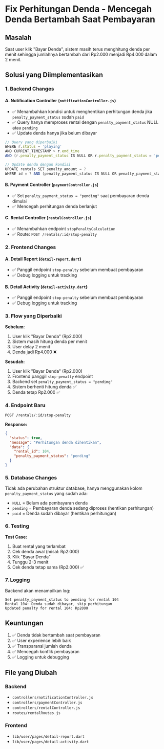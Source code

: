 # Fix Perhitungan Denda - Mencegah Denda Bertambah Saat Pembayaran

## Masalah

Saat user klik "Bayar Denda", sistem masih terus menghitung denda per menit sehingga jumlahnya bertambah dari Rp2.000 menjadi Rp4.000 dalam 2 menit.

## Solusi yang Diimplementasikan

### 1. Backend Changes

#### A. Notification Controller (`notificationController.js`)

- ✅ Menambahkan kondisi untuk menghentikan perhitungan denda jika `penalty_payment_status` sudah `paid`
- ✅ Query hanya memproses rental dengan `penalty_payment_status` NULL atau `pending`
- ✅ Update denda hanya jika belum dibayar

```javascript
// Query yang diperbaiki
WHERE r.status = 'playing'
AND CURRENT_TIMESTAMP > r.end_time
AND (r.penalty_payment_status IS NULL OR r.penalty_payment_status = 'pending')

// Update denda dengan kondisi
UPDATE rentals SET penalty_amount = ?
WHERE id = ? AND (penalty_payment_status IS NULL OR penalty_payment_status = "pending")
```

#### B. Payment Controller (`paymentController.js`)

- ✅ Set `penalty_payment_status = "pending"` saat pembayaran denda dimulai
- ✅ Mencegah perhitungan denda berlanjut

#### C. Rental Controller (`rentalController.js`)

- ✅ Menambahkan endpoint `stopPenaltyCalculation`
- ✅ Route: `POST /rentals/:id/stop-penalty`

### 2. Frontend Changes

#### A. Detail Report (`detail-report.dart`)

- ✅ Panggil endpoint `stop-penalty` sebelum membuat pembayaran
- ✅ Debug logging untuk tracking

#### B. Detail Activity (`detail-activity.dart`)

- ✅ Panggil endpoint `stop-penalty` sebelum membuat pembayaran
- ✅ Debug logging untuk tracking

### 3. Flow yang Diperbaiki

**Sebelum:**

1. User klik "Bayar Denda" (Rp2.000)
2. Sistem masih hitung denda per menit
3. User delay 2 menit
4. Denda jadi Rp4.000 ❌

**Sesudah:**

1. User klik "Bayar Denda" (Rp2.000)
2. Frontend panggil `stop-penalty` endpoint
3. Backend set `penalty_payment_status = "pending"`
4. Sistem berhenti hitung denda ✅
5. Denda tetap Rp2.000 ✅

### 4. Endpoint Baru

```
POST /rentals/:id/stop-penalty
```

**Response:**

```json
{
  "status": true,
  "message": "Perhitungan denda dihentikan",
  "data": {
    "rental_id": 104,
    "penalty_payment_status": "pending"
  }
}
```

### 5. Database Changes

Tidak ada perubahan struktur database, hanya menggunakan kolom `penalty_payment_status` yang sudah ada:

- `NULL` = Belum ada pembayaran denda
- `pending` = Pembayaran denda sedang diproses (hentikan perhitungan)
- `paid` = Denda sudah dibayar (hentikan perhitungan)

### 6. Testing

**Test Case:**

1. Buat rental yang terlambat
2. Cek denda awal (misal: Rp2.000)
3. Klik "Bayar Denda"
4. Tunggu 2-3 menit
5. Cek denda tetap sama (Rp2.000) ✅

### 7. Logging

Backend akan menampilkan log:

```
Set penalty_payment_status to pending for rental 104
Rental 104: Denda sudah dibayar, skip perhitungan
Updated penalty for rental 104: Rp2000
```

## Keuntungan

1. ✅ Denda tidak bertambah saat pembayaran
2. ✅ User experience lebih baik
3. ✅ Transparansi jumlah denda
4. ✅ Mencegah konflik pembayaran
5. ✅ Logging untuk debugging

## File yang Diubah

### Backend

- `controllers/notificationController.js`
- `controllers/paymentController.js`
- `controllers/rentalController.js`
- `routes/rentalRoutes.js`

### Frontend

- `lib/user/pages/detail-report.dart`
- `lib/user/pages/detail-activity.dart`
